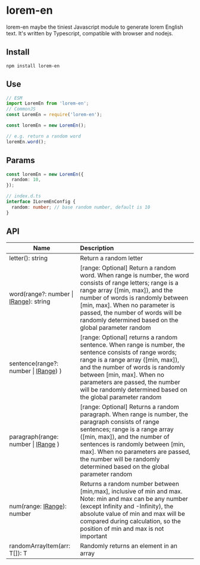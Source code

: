 # lorem-en

lorem-en maybe the tiniest Javascript module to generate lorem English text. It's written by Typescript, compatible with browser and nodejs.

## Install

```shell
npm install lorem-en
```

## Use

```typescript
// ESM
import LoremEn from 'lorem-en';
// CommonJS
const LoremEn = require('lorem-en');
```

```typescript
const loremEn = new LoremEn();

// e.g. return a random word
loremEn.word();
```

## Params

```typescript
const loremEn = new LoremEn({
  random: 10,
});

// index.d.ts
interface ILoremEnConfig {
  random: number; // base random number, default is 10
}
```

## API

| Name                                                     | Description                                                                                                                                                                                                                                                                                                                |
| -------------------------------------------------------- | :------------------------------------------------------------------------------------------------------------------------------------------------------------------------------------------------------------------------------------------------------------------------------------------------------------------------- |
| letter(): string                                         | Return a random letter                                                                                                                                                                                                                                                                                                     |
| word(range?: number \| [IRange](./src/types.ts)): string | [range: Optional] Return a random word. When range is number, the word consists of range letters; range is a range array ([min, max]), and the number of words is randomly between [min, max]. When no parameter is passed, the number of words will be randomly determined based on the global parameter random           |
| sentence(range?: number \| [IRange](./src/types.ts)) )   | [range: Optional] returns a random sentence. When range is number, the sentence consists of range words; range is a range array ([min, max]), and the number of words is randomly between [min, max]. When no parameters are passed, the number will be randomly determined based on the global parameter random           |
| paragraph(range: number \| [IRange](./src/types.ts) )    | [range: Optional] Returns a random paragraph. When range is number, the paragraph consists of range sentences; range is a range array ([min, max]), and the number of sentences is randomly between [min, max]. When no parameters are passed, the number will be randomly determined based on the global parameter random |
| num(range: [IRange](./src/types.ts)): number             | Returns a random number between [min,max], inclusive of min and max. Note: min and max can be any number (except Infinity and -Infinity), the absolute value of min and max will be compared during calculation, so the position of min and max is not important                                                           |
| randomArrayItem<T>(arr: T[]): T                          | Randomly returns an element in an array                                                                                                                                                                                                                                                                                    |
